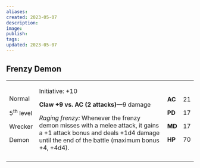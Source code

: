 ```yaml
---
aliases: 
created: 2023-05-07
description: 
image: 
publish: 
tags: 
updated: 2023-05-07
---
```


## Frenzy Demon

<table>
<colgroup>
<col style="width: 16%" />
<col style="width: 72%" />
<col style="width: 5%" />
<col style="width: 5%" />
</colgroup>
<tbody>
<tr class="odd">
<td><p>Normal</p>
<p>5<sup>th</sup> level</p>
<p>Wrecker</p>
<p>Demon</p></td>
<td><p>Initiative: +10</p>
<p><strong>Claw +9 vs. AC (2 attacks)</strong>—9 damage</p>
<p><em>Raging frenzy:</em> Whenever the frenzy demon misses with a melee
attack, it gains a +1 attack bonus and deals +1d4 damage until the end
of the battle (maximum bonus +4, +4d4).</p></td>
<td><p><strong>AC</strong></p>
<p><strong>PD</strong></p>
<p><strong>MD</strong></p>
<p><strong>HP</strong></p></td>
<td><p>21</p>
<p>17</p>
<p>17</p>
<p>70</p></td>
</tr>
<tr class="even">
<td></td>
<td></td>
<td></td>
<td></td>
</tr>
</tbody>
</table>

